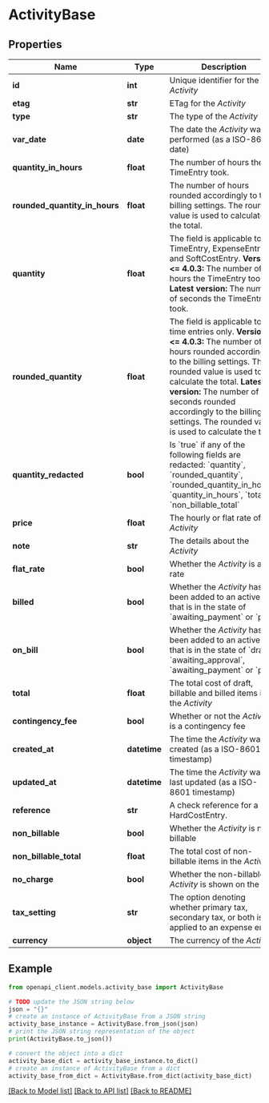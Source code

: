 # ActivityBase


## Properties

Name | Type | Description | Notes
------------ | ------------- | ------------- | -------------
**id** | **int** | Unique identifier for the *Activity* | [optional] 
**etag** | **str** | ETag for the *Activity* | [optional] 
**type** | **str** | The type of the *Activity* | [optional] 
**var_date** | **date** | The date the *Activity* was performed (as a ISO-8601 date) | [optional] 
**quantity_in_hours** | **float** | The number of hours the TimeEntry took. | [optional] 
**rounded_quantity_in_hours** | **float** | The number of hours rounded accordingly to the billing settings. The rounded value is used to calculate the total.  | [optional] 
**quantity** | **float** | The field is applicable to TimeEntry, ExpenseEntry, and SoftCostEntry.  **Version &lt;&#x3D; 4.0.3:** The number of hours the TimeEntry took.  **Latest version:** The number of seconds the TimeEntry took.  | [optional] 
**rounded_quantity** | **float** | The field is applicable to time entries only.  **Version &lt;&#x3D; 4.0.3:** The number of hours rounded accordingly to the billing settings. The rounded value is used to calculate the total.  **Latest version:** The number of seconds rounded accordingly to the billing settings. The rounded value is used to calculate the total.  | [optional] 
**quantity_redacted** | **bool** | Is &#x60;true&#x60; if any of the following fields are redacted: &#x60;quantity&#x60;, &#x60;rounded_quantity&#x60;, &#x60;rounded_quantity_in_hours&#x60;, &#x60;quantity_in_hours&#x60;, &#x60;total&#x60;, &#x60;non_billable_total&#x60;  | [optional] 
**price** | **float** | The hourly or flat rate of the *Activity* | [optional] 
**note** | **str** | The details about the *Activity* | [optional] 
**flat_rate** | **bool** | Whether the *Activity* is a flat rate | [optional] 
**billed** | **bool** | Whether the *Activity* has been added to an active bill that is in the state of &#x60;awaiting_payment&#x60; or &#x60;paid&#x60; | [optional] 
**on_bill** | **bool** | Whether the *Activity* has been added to an active bill that is in the state of &#x60;draft&#x60;, &#x60;awaiting_approval&#x60;, &#x60;awaiting_payment&#x60; or &#x60;paid&#x60; | [optional] 
**total** | **float** | The total cost of draft, billable and billed items in the *Activity* | [optional] 
**contingency_fee** | **bool** | Whether or not the *Activity* is a contingency fee | [optional] 
**created_at** | **datetime** | The time the *Activity* was created (as a ISO-8601 timestamp) | [optional] 
**updated_at** | **datetime** | The time the *Activity* was last updated (as a ISO-8601 timestamp) | [optional] 
**reference** | **str** | A check reference for a HardCostEntry. | [optional] 
**non_billable** | **bool** | Whether the *Activity* is non-billable | [optional] 
**non_billable_total** | **float** | The total cost of non-billable items in the *Activity* | [optional] 
**no_charge** | **bool** | Whether the non-billable *Activity* is shown on the bill. | [optional] 
**tax_setting** | **str** | The option denoting whether primary tax, secondary tax, or both is applied to an expense entry. | [optional] 
**currency** | **object** | The currency of the *Activity* | [optional] 

## Example

```python
from openapi_client.models.activity_base import ActivityBase

# TODO update the JSON string below
json = "{}"
# create an instance of ActivityBase from a JSON string
activity_base_instance = ActivityBase.from_json(json)
# print the JSON string representation of the object
print(ActivityBase.to_json())

# convert the object into a dict
activity_base_dict = activity_base_instance.to_dict()
# create an instance of ActivityBase from a dict
activity_base_from_dict = ActivityBase.from_dict(activity_base_dict)
```
[[Back to Model list]](../README.md#documentation-for-models) [[Back to API list]](../README.md#documentation-for-api-endpoints) [[Back to README]](../README.md)


